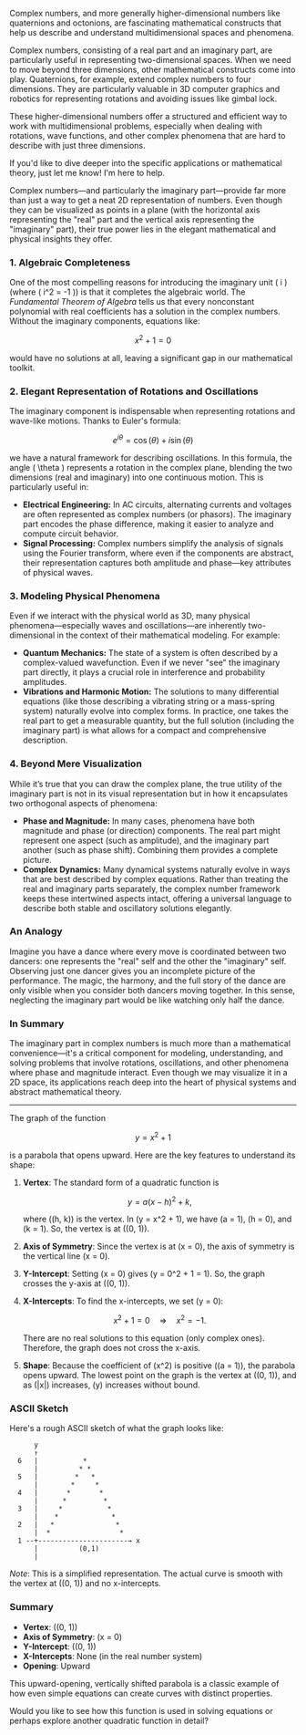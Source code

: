 Complex numbers, and more generally higher-dimensional numbers like quaternions and octonions, are fascinating mathematical constructs that help us describe and understand multidimensional spaces and phenomena.

Complex numbers, consisting of a real part and an imaginary part, are particularly useful in representing two-dimensional spaces. When we need to move beyond three dimensions, other mathematical constructs come into play. Quaternions, for example, extend complex numbers to four dimensions. They are particularly valuable in 3D computer graphics and robotics for representing rotations and avoiding issues like gimbal lock.

These higher-dimensional numbers offer a structured and efficient way to work with multidimensional problems, especially when dealing with rotations, wave functions, and other complex phenomena that are hard to describe with just three dimensions.

If you'd like to dive deeper into the specific applications or mathematical theory, just let me know! I'm here to help.

Complex numbers—and particularly the imaginary part—provide far more than just a way to get a neat 2D representation of numbers. Even though they can be visualized as points in a plane (with the horizontal axis representing the "real" part and the vertical axis representing the "imaginary" part), their true power lies in the elegant mathematical and physical insights they offer.

### 1. **Algebraic Completeness**

One of the most compelling reasons for introducing the imaginary unit \( i \) (where \( i^2 = -1 \)) is that it completes the algebraic world. The *Fundamental Theorem of Algebra* tells us that every nonconstant polynomial with real coefficients has a solution in the complex numbers. Without the imaginary components, equations like:
```math
x^2 + 1 = 0
```
would have no solutions at all, leaving a significant gap in our mathematical toolkit.

### 2. **Elegant Representation of Rotations and Oscillations**

The imaginary component is indispensable when representing rotations and wave-like motions. Thanks to Euler's formula:
```math
e^{i\theta} = \cos(\theta) + i\sin(\theta)
```
we have a natural framework for describing oscillations. In this formula, the angle \( \theta \) represents a rotation in the complex plane, blending the two dimensions (real and imaginary) into one continuous motion. This is particularly useful in:

- **Electrical Engineering:** In AC circuits, alternating currents and voltages are often represented as complex numbers (or phasors). The imaginary part encodes the phase difference, making it easier to analyze and compute circuit behavior.
- **Signal Processing:** Complex numbers simplify the analysis of signals using the Fourier transform, where even if the components are abstract, their representation captures both amplitude and phase—key attributes of physical waves.

### 3. **Modeling Physical Phenomena**

Even if we interact with the physical world as 3D, many physical phenomena—especially waves and oscillations—are inherently two-dimensional in the context of their mathematical modeling. For example:

- **Quantum Mechanics:** The state of a system is often described by a complex-valued wavefunction. Even if we never "see" the imaginary part directly, it plays a crucial role in interference and probability amplitudes.
- **Vibrations and Harmonic Motion:** The solutions to many differential equations (like those describing a vibrating string or a mass-spring system) naturally evolve into complex forms. In practice, one takes the real part to get a measurable quantity, but the full solution (including the imaginary part) is what allows for a compact and comprehensive description.

### 4. **Beyond Mere Visualization**

While it’s true that you can draw the complex plane, the true utility of the imaginary part is not in its visual representation but in how it encapsulates two orthogonal aspects of phenomena:
  
- **Phase and Magnitude:** In many cases, phenomena have both magnitude and phase (or direction) components. The real part might represent one aspect (such as amplitude), and the imaginary part another (such as phase shift). Combining them provides a complete picture.
- **Complex Dynamics:** Many dynamical systems naturally evolve in ways that are best described by complex equations. Rather than treating the real and imaginary parts separately, the complex number framework keeps these intertwined aspects intact, offering a universal language to describe both stable and oscillatory solutions elegantly.

### An Analogy

Imagine you have a dance where every move is coordinated between two dancers: one represents the "real" self and the other the "imaginary" self. Observing just one dancer gives you an incomplete picture of the performance. The magic, the harmony, and the full story of the dance are only visible when you consider both dancers moving together. In this sense, neglecting the imaginary part would be like watching only half the dance.

### In Summary

The imaginary part in complex numbers is much more than a mathematical convenience—it's a critical component for modeling, understanding, and solving problems that involve rotations, oscillations, and other phenomena where phase and magnitude interact. Even though we may visualize it in a 2D space, its applications reach deep into the heart of physical systems and abstract mathematical theory.

---

The graph of the function

```math
y = x^2 + 1
```

is a parabola that opens upward. Here are the key features to understand its shape:

1. **Vertex**: The standard form of a quadratic function is

   ```math
   y = a(x - h)^2 + k,
   ```

   where \((h, k)\) is the vertex. In \(y = x^2 + 1\), we have \(a = 1\), \(h = 0\), and \(k = 1\). So, the vertex is at \((0, 1)\).

2. **Axis of Symmetry**: Since the vertex is at \(x = 0\), the axis of symmetry is the vertical line \(x = 0\).

3. **Y-Intercept**: Setting \(x = 0\) gives \(y = 0^2 + 1 = 1\). So, the graph crosses the y-axis at \((0, 1)\).

4. **X-Intercepts**: To find the x-intercepts, we set \(y = 0\):

   ```math
   x^2 + 1 = 0 \quad \Rightarrow \quad x^2 = -1.
   ```

   There are no real solutions to this equation (only complex ones). Therefore, the graph does not cross the x-axis.

5. **Shape**: Because the coefficient of \(x^2\) is positive (\(a = 1\)), the parabola opens upward. The lowest point on the graph is the vertex at \((0, 1)\), and as \(|x|\) increases, \(y\) increases without bound.

### ASCII Sketch

Here's a rough ASCII sketch of what the graph looks like:

```
      y
      ↑
  6   |           *
      |          * *
  5   |         *   *
      |        *     *
  4   |       *       *
      |      *         *
  3   |     *           *
      |    *             *
  2   |   *               *
      |  *                 *
  1 --+----------------------→ x
      |          (0,1)
      |
```

*Note*: This is a simplified representation. The actual curve is smooth with the vertex at \((0, 1)\) and no x-intercepts.

### Summary

- **Vertex**: \((0, 1)\)
- **Axis of Symmetry**: \(x = 0\)
- **Y-Intercept**: \((0, 1)\)
- **X-Intercepts**: None (in the real number system)
- **Opening**: Upward

This upward-opening, vertically shifted parabola is a classic example of how even simple equations can create curves with distinct properties. 

Would you like to see how this function is used in solving equations or perhaps explore another quadratic function in detail?
